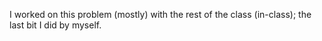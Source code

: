 I worked on this problem (mostly) with the rest of the class (in-class); the last bit I did by myself.
